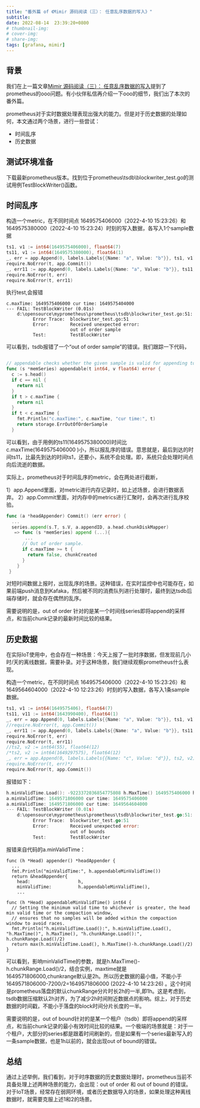 ```yaml
---
title: "番外篇 of 《Mimir 源码阅读（三）： 任意乱序数据的写入》"
subtitle: 
date: 2022-08-14  23:39:20+0800
# thumbnail-img: 
# cover-img: 
# share-img: 
tags: [grafana, mimir]
---
```


## 背景

我们在上一篇文章[Mimir 源码阅读（三）： 任意乱序数据的写入](/)提到了prometheus的ooo问题。有小伙伴私信再介绍一下ooo的细节，我们出了本次的番外篇。

prometheus对于实时数据处理表现出强大的能力。但是对于历史数据的处理如何，本文通过两个场景，进行一些尝试：

- 时间乱序
- 历史数据

## 测试环境准备

下载最新prometheus版本。找到位于prometheus\tsdb\blockwriter_test.go的测试用例TestBlockWriter()函数。


## 时间乱序

构造一个metric，在不同时间点 1649575406000（2022-4-10 15:23:26）和1649575380000（2022-4-10 15:23:24）时刻的写入数据，各写入1个sample数据

```go
ts1, v1 := int64(1649575406000), float64(7)
ts11, v1 := int64(1649575380000), float64(1)
_, err = app.Append(0, labels.Labels{{Name: "a", Value: "b"}}, ts1, v1)
require.NoError(t, app.Commit())
_, err11 := app.Append(0, labels.Labels{{Name: "a", Value: "b"}}, ts11, v1)
require.NoError(t, err)
require.NoError(t, err11)
```

执行test,会报错

```
c.maxTime: 1649575406000 cur time: 1649575404000
--- FAIL: TestBlockWriter (0.01s)
    d:\opensource\myprometheus\prometheus\tsdb\blockwriter_test.go:51: 
          Error Trace:  blockwriter_test.go:51
          Error:        Received unexpected error:
                        out of order sample
          Test:         TestBlockWriter
```

可以看到，tsdb报错了一个“out of order sample”的错误。我们跟踪一下代码，

```go

// appendable checks whether the given sample is valid for appending to the series.
func (s *memSeries) appendable(t int64, v float64) error {
  c := s.head()
  if c == nil {
    return nil
  }
  if t > c.maxTime {
    return nil
  }
  if t < c.maxTime {
    fmt.Println("c.maxTime:", c.maxTime, "cur time:", t)
    return storage.ErrOutOfOrderSample
  }
```

可以看到，由于用例的ts11(1649575380000)时间比c.maxTime(1649575406000 )小，所以报乱序的错误。意思就是，最后到达的时间ts11，比最先到达的时间ts1，还要小，系统不会处理。即，系统只会处理时间点向后流逝的数据。 

实际上，prometheus对于时间乱序的metric，会在两处进行截断，

1）app.Append里面，对metric进行内存记录时，如上述场景，会进行数据丢弃。
2）app.Commit里面，对内存中的metrics进行汇聚时，会再次进行乱序校验。

```go
func (a *headAppender) Commit() (err error) {
  ...
  series.append(s.T, s.V, a.appendID, a.head.chunkDiskMapper)
   => func (s *memSeries) append (...){
       ...
      // Out of order sample.
      if c.maxTime >= t {
        return false, chunkCreated
      }
    }
 }
```

对短时间数据上报时，出现乱序的场景。这种错误，在实时监控中也可能存在，如果前端push消息到Kafaka，然后被不同的消费队列进行处理时，最终到达tsdb后端存储时，就会存在偶然的乱序。

需要说明的是，out of order 针对的是某一个时间线series即将append的采样点，和当前chunk记录的最新时间比较的结果。

## 历史数据

在实际IoT使用中，也会存在一种场景：今天上报了一批时序数据，但发现前几小时/天的离线数据，需要补录。对于这种场景，我们继续观察prometheus什么表现。

构造一个metric，在不同时间点 1649575406000（2022-4-10 15:23:26）和1649564604000（2022-4-10 12:23:26）时刻的写入数据，各写入1条sample数据。

```go
ts1, v1 := int64(1649575406), float64(7)
ts11, v11 := int64(1643990400), float64(1)
_, err = app.Append(0, labels.Labels{{Name: "a", Value: "b"}}, ts1, v1)
//require.NoError(t, app.Commit())
_, err11 := app.Append(0, labels.Labels{{Name: "a", Value: "b"}}, ts11, v11)
require.NoError(t, err)
require.NoError(t, err11)
//ts2, v2 := int64(55), float64(12)
/*ts2, v2 := int64(1649297575), float64(12)
_, err = app.Append(0, labels.Labels{{Name: "c", Value: "d"}}, ts2, v2)
require.NoError(t, err)*/
require.NoError(t, app.Commit())
```

报错如下：

```go
h.minValidTime.Load(): -9223372036854775808 h.MaxTime() 1649575406000 h.chunkRange.Load(): 3600000
a.minValidTime: 1649571806000 cur time: 1649575406000
a.minValidTime: 1649571806000 cur time: 1649564604000
--- FAIL: TestBlockWriter (0.01s)
    d:\opensource\myprometheus\prometheus\tsdb\blockwriter_test.go:51: 
          Error Trace:  blockwriter_test.go:51
          Error:        Received unexpected error:
                        out of bounds
          Test:         TestBlockWriter
```

报错来自代码的a.minValidTime：

```
func (h *Head) appender() *headAppender {
  ...
  fmt.Println("minValidTime:", h.appendableMinValidTime())
  return &headAppender{
    head:                  h,
    minValidTime:          h.appendableMinValidTime(),
    ...
  
func (h *Head) appendableMinValidTime() int64 {
  // Setting the minimum valid time to whichever is greater, the head min valid time or the compaction window,
  // ensures that no samples will be added within the compaction window to avoid races.
  fmt.Println("h.minValidTime.Load():", h.minValidTime.Load(), "h.MaxTime()", h.MaxTime(), "h.chunkRange.Load():", h.chunkRange.Load()/2)
  return max(h.minValidTime.Load(), h.MaxTime()-h.chunkRange.Load()/2)
}
```

可以看到，影响minValidTime的参数，就是h.MaxTime()-h.chunkRange.Load()/2，结合实例，maxtime就是1649571806000,chunkrange默认是2h。所以历史数据的最小值，不能小于 1649571806000-7200/2=1649571806000 (2022-4-10 14:23:26) 。这个时间是prometheus落盘的默认chunkRange分片时长2h的一半,即1h。这是考虑到，tsdb数据压缩默认2h对齐，为了减少2h时间附近数据点的影响。综上，对于历史数据的时间戳，不能小于落盘的block时间分片长度的一半。

需要说明的是，out of bound针对的是某一个租户（tsdb）即将append的采样点，和当前chunk记录的最小有效时间比较的结果。一个极端的场景就是：对于一个租户，大部分的series都是跟着时间刷新的，但是如果有一个series最新写入的一条sample数据，也是1h以前的，就会出现out of bound的错误。

## 总结

通过上述举例，我们看到，对于时序数据的历史数据处理时，prometheus当前不具备处理上述两种场景的能力，会出现：out of order 和 out of bound 的错误。对于IoT场景，经常存在弱网环境，或者历史数据导入的场景，如果处理这种离线数据时，就需要克服上述1和2的场景。